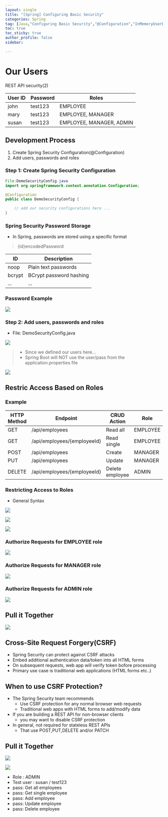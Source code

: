 ```yaml
---
layout: single
title: "[Spring] Configuring Basic Security"
categories: Spring
tag: [Java,"Configuring Basic Security","@Configuration","InMemoryUserDetailsManager",CSRF]
toc: true
toc_sticky: true
author_profile: false
sidebar:

---
```

# Our Users
REST API security(2)

| User ID | Password | Roles                    |
| ------- | -------- | ------------------------ |
| john    | test123  | EMPLOYEE                 |
| mary    | test123  | EMPLOYEE, MANAGER        |
| susan   | test123  | EMPLOYEE, MANAGER, ADMIN |

## Development Process
1. Create Spring Security Configuration(@Configuration)
2. Add users, passwords and roles

### Step 1: Create Spring Security Configuration
```java
File:DemoSecurityConfig.java
import org.springframework.context.annotation.Configuration;

@Configuration
public class DemoSecurityConfig {

	// add our security configurations here ...
}
```

### Spring Security Password Storage
- In Spring, passwords are stored using a specific format
>{id}encodedPassword

| ID     | Description             |
| ------ | ----------------------- |
| noop   | Plain text passwords    |
| bcrypt | BCrypt password hashing |
| ...       |                 ...        |

### Password Example

![](https://i.imgur.com/0E65Ank.png)

### Step 2: Add users, passwords and roles

- File: DemoSecurityConfig.java

![](https://i.imgur.com/Yovda3M.png)
> - Since we defined our users here...
> - Spring Boot will NOT use the user/pass from the application.properties file

![](https://i.imgur.com/8p6izGL.png)

## Restric Access Based on Roles

### Example

| HTTP Method | Endpoint                    | CRUD Action     | Role     |
| ----------- | --------------------------- | --------------- | -------- |
| GET         | /api/employees              | Read all        | EMPLOYEE |
| GET         | /api/employees/{employeeId} | Read single     | EMPLOYEE |
| POST        | /api/employees              | Create          | MANAGER  |
| PUT         | /api/employees              | Update          | MANAGER  |
| DELETE      | /api/employees/{employeeId} | Delete employee | ADMIN         |

### Restricting Access to Roles
- General Syntax

![](https://i.imgur.com/bZw0XsF.png)

![](https://i.imgur.com/eS728xc.png)

![](https://i.imgur.com/GVkcVQQ.png)

### Authorize Requests for EMPLOYEE role

![](https://i.imgur.com/gKKMDVw.png)

### Authorize Requests for MANAGER role

![](https://i.imgur.com/w9nCbci.png)


### Authorize Requests for ADMIN role

![](https://i.imgur.com/olM1el1.png)


## Pull it Together

![](https://i.imgur.com/Onp09sO.png)

## Cross-Site Request Forgery(CSRF)
- Spring Security can protect against CSRF attacks
- Embed additional authentication data/token into all HTML forms
- On subsequent requests, web app will verify token bofore processing
- Primary use case is traditional web applications (HTML forms etc..)

## When to use CSRF Protection?
- The Spring Security team recommends
	- Use CSRF protection for any normal browser web requests
	- Traditional web apps with HTML forms to add/modify data
- If you are building a REST API for non-browser clients
	- you may want to disable CSRF protection
- In general, not required for stateless REST APIs
	- That use POST,PUT,DELETE and/or PATCH

## Pull it Together

![](https://i.imgur.com/GobMqQ9.png)


![](https://i.imgur.com/Xjx4aKF.png)

- Role : ADMIN
- Test user : susan / test123
- pass: Get all employees
- pass: Get single employee
- pass: Add employee
- pass: Update employee
- pass: Delete employee